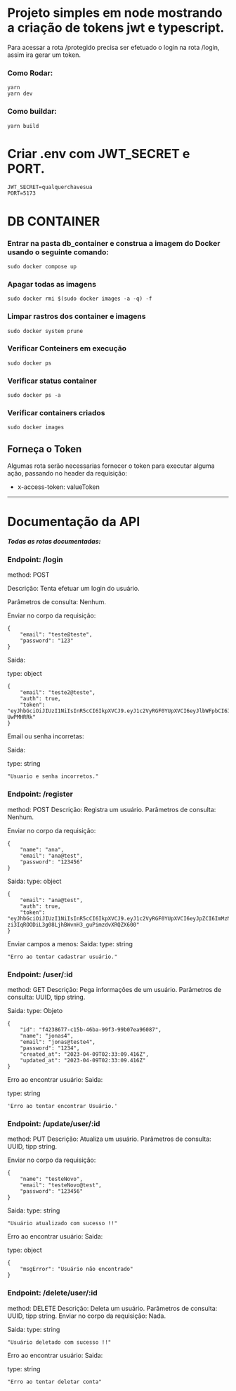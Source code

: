 # Projeto simples em node mostrando a criação de tokens jwt e typescript.

Para acessar a rota /protegido precisa ser efetuado o login na rota /login, assim ira gerar um token.

### Como Rodar:

    yarn
    yarn dev

### Como buildar:

    yarn build

# Criar .env com JWT_SECRET e PORT.

    JWT_SECRET=qualquerchavesua
    PORT=5173

# DB CONTAINER

### Entrar na pasta db_container e construa a imagem do Docker usando o seguinte comando:

    sudo docker compose up

### Apagar todas as imagens

    sudo docker rmi $(sudo docker images -a -q) -f

### Limpar rastros dos container e imagens

    sudo docker system prune

### Verificar Conteiners em execução

    sudo docker ps

### Verificar status container

    sudo docker ps -a

### Verificar containers criados

    sudo docker images

## Forneça o Token

Algumas rota serão necessarias fornecer o token para executar alguma ação, passando no header da requisição:

- x-access-token: valueToken

---

# Documentação da API

**_Todas as rotas documentadas:_**

### Endpoint: /login

method: POST

Descrição: Tenta efetuar um login do usuário.

Parâmetros de consulta: Nenhum.

Enviar no corpo da requisição:

```
{
	"email": "teste@teste",
	"password": "123"
}
```

Saida:

type: object

```
{
	"email": "teste2@teste",
	"auth": true,
	"token": "eyJhbGciOiJIUzI1NiIsInR5cCI6IkpXVCJ9.eyJ1c2VyRGF0YUpXVCI6eyJlbWFpbCI6InRlc3RlMkB0ZXN0ZSIsInBhc3N3b3JkIjoiJDJiJDEwJEt1ZEpoZTM0VnFQcU5mT0JucTRxR09QNHBOVWhoWm1oY3YxRXhaZzJoSS4yZzZkSU5lYVVTIn0sImlhdCI6MTY4MDk5NTgxMiwiZXhwIjoxNjgwOTk3NjEyfQ.tpWBzbNbtKUeuk9o0seqfOIz3swG1_xW8m-UwPMHRRk"
}
```

Email ou senha incorretas:

Saida:

type: string

```
"Usuario e senha incorretos."
```

### Endpoint: /register

method: POST
Descrição: Registra um usuário.
Parâmetros de consulta: Nenhum.

Enviar no corpo da requisição:

```
{
	"name": "ana",
	"email": "ana@test",
	"password": "123456"
}
```

Saida:
type: object

```
{
	"email": "ana@test",
	"auth": true,
	"token": "eyJhbGciOiJIUzI1NiIsInR5cCI6IkpXVCJ9.eyJ1c2VyRGF0YUpXVCI6eyJpZCI6ImMzNWRkOGQ1LTMwZDQtNGI0NS04ODQ2LTQwODM4MWFiNmVmNCIsIm5hbWUiOiJhbmEiLCJlbWFpbCI6ImFuYUB0ZXN0In0sImlhdCI6MTY4MDk5ODk0NCwiZXhwIjoxNjgxMDAwNzQ0fQ.t-zi3IqROODiL3g08LjhBWvnH3_guPimzdvXRQZX600"
}
```

Enviar campos a menos:
Saida:
type: string

```
"Erro ao tentar cadastrar usuário."
```

### Endpoint: /user/:id

method: GET
Descrição: Pega informações de um usuário.
Parâmetros de consulta: UUID, tipp string.

Saida:
type: Objeto

```
{
	"id": "f4238677-c15b-46ba-99f3-99b07ea96087",
	"name": "jonas4",
	"email": "jonas@teste4",
	"password": "1234",
	"created_at": "2023-04-09T02:33:09.416Z",
	"updated_at": "2023-04-09T02:33:09.416Z"
}
```

Erro ao encontrar usuário:
Saida:

type: string

```
'Erro ao tentar encontrar Usuário.'
```

### Endpoint: /update/user/:id

method: PUT
Descrição: Atualiza um usuário.
Parâmetros de consulta: UUID, tipp string.

Enviar no corpo da requisição:

```
{
	"name": "testeNovo",
	"email": "testeNovo@test",
	"password": "123456"
}
```

Saida:
type: string

```
"Usuário atualizado com sucesso !!"
```

Erro ao encontrar usuário:
Saida:

type: object

```
{
	"msgError": "Usuário não encontrado"
}
```

### Endpoint: /delete/user/:id

method: DELETE
Descrição: Deleta um usuário.
Parâmetros de consulta: UUID, tipp string.
Enviar no corpo da requisição: Nada.

Saida:
type: string

```
"Usuário deletado com sucesso !!"
```

Erro ao encontrar usuário:
Saida:

type: string

```
"Erro ao tentar deletar conta"
```
